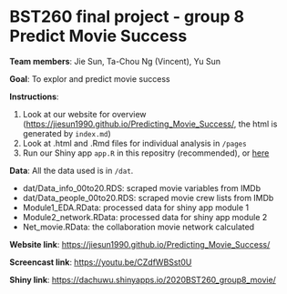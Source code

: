 # BST260 final project - group 8 Predict Movie Success

**Team members**: Jie Sun, Ta-Chou Ng (Vincent), Yu Sun

**Goal**: To explor and predict movie success

**Instructions**:
  1. Look at our website for overview (https://jiesun1990.github.io/Predicting_Movie_Success/, the html is generated by `index.md`)
  2. Look at .html and .Rmd files for individual analysis in `/pages`
  3. Run our Shiny app `app.R` in this repositry (recommended), or [here](https://dachuwu.shinyapps.io/2020BST260_group8_movie/)

**Data**:
All the data used is in `/dat`.

-  dat/Data_info_00to20.RDS: scraped movie variables from IMDb
-  dat/Data_people_00to20.RDS: scraped movie crew lists from IMDb
-  Module1_EDA.RData: processed data for shiny app module 1
-  Module2_network.RData: processed data for shiny app module 2
-  Net_movie.RData: the collaboration movie network calculated

**Website link**: https://jiesun1990.github.io/Predicting_Movie_Success/

**Screencast link**: https://youtu.be/CZdfWBSst0U

**Shiny link**: https://dachuwu.shinyapps.io/2020BST260_group8_movie/
